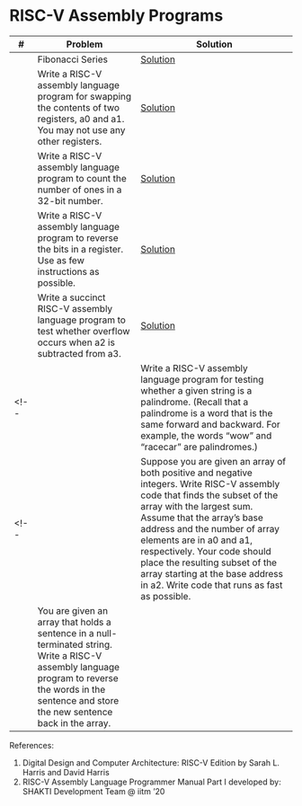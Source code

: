 # RISC-V Assembly Programs
|#|Problem|Solution|
|---|----|----|
||Fibonacci Series|[Solution](./asm/6_19_fibonacci.s)|
|| Write a RISC-V assembly language program for swapping the contents of two registers, a0 and a1. You may not use any other registers.|[Solution](./asm/6_1_swap_without_additional_reg.s)|
|| Write a RISC-V assembly language program to count the number of ones in a 32-bit number.|[Solution](./asm/6_4_number_of_1s_in_reg.s)|
|| Write a RISC-V assembly language program to reverse the bits in a register. Use as few instructions as possible.|[Solution](./asm/6_5_reversing_bits_register.s)|
|| Write a succinct RISC-V assembly language program to test whether overflow occurs when a2 is subtracted from a3.|[Solution](./asm/6_6_overflow.s)|
<!--|| Write a RISC-V assembly language program for testing whether a given string is a palindrome. (Recall that a palindrome is a word that is the same forward and backward. For example, the words “wow” and “racecar” are palindromes.)|| -->
<!--|| Suppose you are given an array of both positive and negative integers. Write RISC-V assembly code that finds the subset of the array with the largest sum. Assume that the array’s base address and the number of array elements are in a0 and a1, respectively. Your code should place the resulting subset of the array starting at the base address in a2. Write code that runs as fast as possible.||
|| You are given an array that holds a sentence in a null-terminated string. Write a RISC-V assembly language program to reverse the words in the sentence and store the new sentence back in the array.||-->
References: 

 <ol>
  <li> Digital Design and Computer Architecture: RISC-V Edition by Sarah L. Harris and David Harris </li>
  <li> RISC-V Assembly Language Programmer Manual Part I developed by: SHAKTI Development Team @ iitm ’20 </li>
 </ol>
